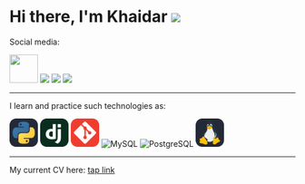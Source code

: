 <!DOCTYPE>
<html>
<head>
<link rel="stylesheet" href="https://cdn.jsdelivr.net/gh/devicons/devicon@latest/devicon.min.css">
</head>
<body>
<h1 align="lesf">Hi there, I'm Khaidar</a> 
<img src="https://github.com/blackcater/blackcater/raw/main/images/Hi.gif" height="32"/></h1>
<p>Social media:</p>
<p>
<a href="https://stepik.org/users/505469202", target="_blank"><img src="https://static.tildacdn.com/tild3937-3866-4762-b532-343866613163/logo_black.png" style="width:50px;height:50px;"></a>
<a href="https://www.linkedin.com/in/iamkhaidarzakirov/", target="_blank"><img src="https://upload.wikimedia.org/wikipedia/commons/thumb/c/ca/LinkedIn_logo_initials.png/800px-    LinkedIn_logo_initials.png" style="width:50px;height:50;"></a>
<a href="https://kwork.ru/user/zakirov_diy", target="_blank"><img src="https://play-lh.googleusercontent.com/GxgaibO4vyUF1P_XOes6IZjaZBp0L92Am3NR3ZqjugimW1dYhz8R88SM-gJ1vOI51A" style="width:50px;height:50;"></a>  
<a href="https://leetcode.com/iamkhaidarzakirov/", target="_blank"><img src="https://upload.wikimedia.org/wikipedia/commons/1/19/LeetCode_logo_black.png" style="width:50px;height:50;"></a>  
</p>

<hr>




<p>I learn and practice such technologies as:</p>
<p>
<img src="https://raw.githubusercontent.com/tandpfun/skill-icons/59059d9d1a2c092696dc66e00931cc1181a4ce1f/icons/Python-Dark.svg" alt="Python3.x" title="Python3.x" style="height: 50px; width:50px;"/>
<img src="https://raw.githubusercontent.com/tandpfun/skill-icons/59059d9d1a2c092696dc66e00931cc1181a4ce1f/icons/Django.svg" alt="Django" title="Django | DRF" style="height: 50px; width:50px;"/>
<img src="https://raw.githubusercontent.com/tandpfun/skill-icons/59059d9d1a2c092696dc66e00931cc1181a4ce1f/icons/Git.svg" alt="Git" title="Git | GitHub" style="height: 50px; width:50px;"/>
<img src="https://github.com/iamkhaidarzakirov/iamkhaidarzakirov/blob/main/my_profile_images_here/icons/ms.png" alt="MySQL" title="MySQL"style="height: 50px; width:50px;"/>
<img src="https://www.postgresql.org/media/img/about/press/elephant.png" alt="PostgreSQL" title="PostgreSQL" style="height: 50px; width:50px;"/>
<img src="https://raw.githubusercontent.com/tandpfun/skill-icons/59059d9d1a2c092696dc66e00931cc1181a4ce1f/icons/Linux-Dark.svg" alt="LinuxTerminal" title="LinuxTerminal" style="height: 50px; width:50px;"/>

</p>

<hr>

<p>My current CV here: <a href="https://github.com/iamkhaidarzakirov/iamkhaidarzakirov/blob/main/cv_python_developer_en.pdf">tap link</a></p>
</body>
</html>
